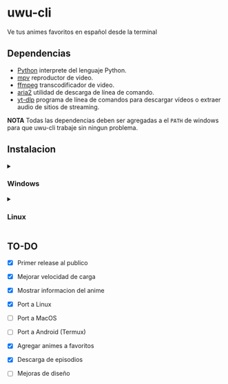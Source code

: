 <h1>uwu-cli</h1>
Ve tus animes favoritos en español desde la terminal

 <h2>Dependencias</h2>

 - [Python](https://www.python.org/downloads/) interprete del lenguaje Python.
 - [mpv](https://sourceforge.net/projects/mpv-player-windows/files/64bit-v3/) reproductor de video.
 - [ffmpeg](https://ffmpeg.org/download.html) transcodificador de video.
 - [aria2](https://aria2.github.io/) utilidad de descarga de línea de comando.
 - [yt-dlp](https://github.com/yt-dlp/yt-dlp) programa de línea de comandos para descargar vídeos o extraer audio de sitios de streaming.

 **NOTA** Todas las dependencias deben ser agregadas a el `PATH` de windows para que uwu-cli trabaje sin ningun problema.

 <h2>Instalacion</h2>

 <details><summary><h3>Windows</h3></summary>
 
 <br>

 **Requisitos**
 - Install <a href="https://scoop.sh/" target='_blank'>Scoop</a>.
 - Install <a href="https://apps.microsoft.com/detail/9n8g5rfz9xk3?hl=en-us&gl=US" target='_blank'>Terminal Preview</a>.

 ```sh
 scoop install git && scoop bucket add extras
 scoop install git python mpv ffmpeg-shared aria2 yt-dlp https://github.com/NightDarkness/uwu-cli/releases/download/0.2/uwu-cli.json
 python3 -m pip install lxml cloudscraper bs4 keyboard soupsieve
 ```

 <h2>Actualizacion</h2>

 ```sh
 scoop uninstall uwu-cli
 scoop install https://github.com/NightDarkness/uwu-cli/releases/download/0.2/uwu-cli.json
 ```

 ## Uso
 
  **En una terminal nueva**
 
 - uwu-cli [Nombre-del-anime]    Ejemplo : uwu-cli Jujutsu-kaisen
 - uwu-cli [comando]             Ejemplo : uwu-cli -h

</details>
<details><summary><h3>Linux</h3></summary>

   <br>

   **Requisitos**

   <details><summary>Debian</summary>

   ```sh
   sudo apt-get update && apt-get upgrade
   sudo apt install mpv python3-pip git
   python3 -m pip install lxml cloudscraper bs4 keyboard soupsieve
   ```
   </details>

   <details><summary>Kali</summary>

   ```sh
   sudo apt update && sudo dist-upgrade -y
   sudo apt install mpv python3-pip git
   python3 -m pip install lxml cloudscraper bs4 keyboard soupsieve
   ```
   </details>

   <br>

   **Descarga**

   ```sh
   git clone https://github.com/NightDarkness/uwu-cli.git && cd uwu-cli
   sudo chmod +x uwu-cli.sh
   ```

   ## Uso
   
   - ./uwu-cli.sh [Nombre-del-anime]    Ejemplo : ./uwu-cli.sh Jujutsu-kaisen
   - ./uwu-cli.sh [comando]             Ejemplo : ./uwu-cli.sh -h

   **NOTA** Puedes agregar el script a PATH para evitar escribir "./" y poder usar el script en cualquier lugar.

 </details>
</details>

## TO-DO

- [X] Primer release al publico
- [X] Mejorar velocidad de carga
- [X] Mostrar informacion del anime
- [X] Port a Linux
- [ ] Port a MacOS
- [ ] Port a Android (Termux)
- [X] Agregar animes a favoritos
- [X] Descarga de episodios
- [ ] Mejoras de diseño

